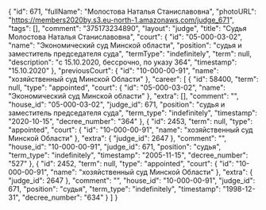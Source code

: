 {
    "id": 671,
    "fullName": "Молостова Наталья Станиславовна",
    "photoURL": "https://members2020by.s3.eu-north-1.amazonaws.com/judge_671",
    "tags": [],
    "comment": "375173234890",
    "layout": "judge",
    "title": "Судья Молостова Наталья Станиславовна",
    "court": {
        "id": "05-000-03-02",
        "name": "Экономический суд Минской области",
        "position": "судья и заместитель председателя суда",
        "termType": "indefinitely",
        "term": null,
        "description": "c 15.10.2020, бессрочно, по указу 364",
        "timestamp": "15.10.2020"
    },
    "previousCourt": {
        "id": "10-000-00-91",
        "name": "хозяйственный суд Минской Области"
    },
    "career": [
        {
            "id": 58400,
            "term": null,
            "type": "appointed",
            "court": {
                "id": "05-000-03-02",
                "name": "Экономический суд Минской области"
            },
            "extra": [],
            "comment": "",
            "house_id": "05-000-03-02",
            "judge_id": 671,
            "position": "судья и заместитель председателя суда",
            "term_type": "indefinitely",
            "timestamp": "2020-10-15",
            "decree_number": "364"
        },
        {
            "id": 2453,
            "term": null,
            "type": "appointed",
            "court": {
                "id": "10-000-00-91",
                "name": "хозяйственный суд Минской Области"
            },
            "extra": {
                "judge_id": 2647
            },
            "comment": "",
            "house_id": "10-000-00-91",
            "judge_id": 671,
            "position": "судья",
            "term_type": "indefinitely",
            "timestamp": "2005-11-15",
            "decree_number": "527"
        },
        {
            "id": 2452,
            "term": null,
            "type": "appointed",
            "court": {
                "id": "10-000-00-91",
                "name": "хозяйственный суд Минской Области"
            },
            "extra": {
                "judge_id": 2647
            },
            "comment": "",
            "house_id": "10-000-00-91",
            "judge_id": 671,
            "position": "судья",
            "term_type": "indefinitely",
            "timestamp": "1998-12-31",
            "decree_number": "634"
        }
    ]
}